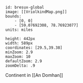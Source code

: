 ```leaflet
id: bresux-global
image: [[VriolkindMap.png]]
bounds:
    - [0, 0]
    - [59.07692308, 78.76923077]
units: miles

height: 442px
width: 589px
coordinates: [29.5,39.38]
minZoom: 2.9
maxZoom: 10
defaultZoom: 2.9
zoomDelta: .9
```

Continent in [[An Domhan]]